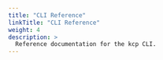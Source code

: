 ```yaml
---
title: "CLI Reference"
linkTitle: "CLI Reference"
weight: 4
description: >
  Reference documentation for the kcp CLI.
---
```

<!-- Insert generated CLI documentation here -->
